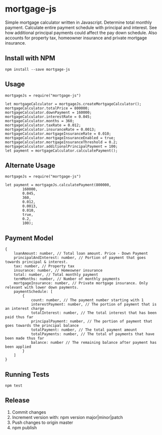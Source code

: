 # mortgage-js
Simple mortgage calculator written in Javascript. Determine total monthly payment. Calculate entire payment schedule with principal and interest. See how additional principal payments could affect the pay down schedule. Also accounts for property tax, homeowner insurance and private mortgage insurance.

## Install with NPM
    npm install --save mortgage-js

## Usage
    mortgageJs = require("mortgage-js")
    
    let mortgageCalculator = mortgageJs.createMortgageCalculator();
    mortgageCalculator.totalPrice = 800000;
    mortgageCalculator.downPayment = 160000;
    mortgageCalculator.interestRate = 0.045;
    mortgageCalculator.months = 360;
    mortgageCalculator.taxRate = 0.012;
    mortgageCalculator.insuranceRate = 0.0013;
    mortgageCalculator.mortgageInsuranceRate = 0.010;
    mortgageCalculator.mortgageInsuranceEnabled = true;
    mortgageCalculator.mortgageInsuranceThreshold = 0.2;
    mortgageCalculator.additionalPrincipalPayment = 100;
    let payment = mortgageCalculator.calculatePayment();

## Alternate Usage
    mortgageJs = require("mortgage-js")
    
    let payment = mortgageJs.calculatePayment(800000,
            160000,
            0.045,
            360,
            0.012,
            0.0013,
            0.010,
            true,
            0.2,
            100);

## Payment Model
    {
        loanAmount: number, // Total loan amount. Price - Down Payment
        principalAndInterest: number, // Portion of payment that goes towards principal & interest.
        tax: number, // Property tax
        insurance: number, // Homeowner insurance
        total: number, // Total monthly payment
        termMonths: number, // Number of monthly payments
        mortgageInsurance: number, // Private mortgage insurance. Only relevant with lower down payments.
        paymentSchedule: [
            {
                count: number, // The payment number starting with 1
                interestPayment: number, // The portion of payment that is an interest charge
                totalInterest: number, // The total interest that has been paid thus far
                principalPayment: number, // The portion of payment that goes towards the principal balance
                totalPayment: number, // The total payment amount
                totalPayments: number, // The total of payments that have been made thus far
                balance: number // The remaining balance after payment has been applied
            }
        ]
    }

## Running Tests

    npm test

## Release

1. Commit changes
2. Increment version with: npm version major|minor|patch
3. Push changes to origin master
4. npm publish